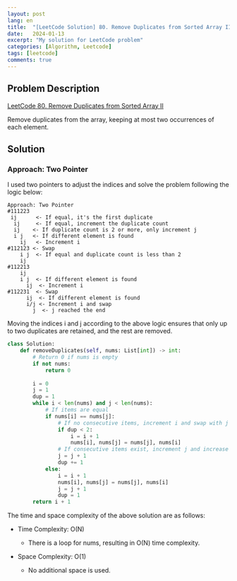 ```yaml
---
layout: post
lang: en
title:  "[LeetCode Solution] 80. Remove Duplicates from Sorted Array II"
date:   2024-01-13
excerpt: "My solution for LeetCode problem"
categories: [Algorithm, Leetcode]
tags: [leetcode]
comments: true
---
```


## Problem Description
[LeetCode 80. Remove Duplicates from Sorted Array II](https://leetcode.com/problems/remove-duplicates-from-sorted-array-ii/description/?envType=study-plan-v2&envId=top-interview-150)

Remove duplicates from the array, keeping at most two occurrences of each element.

## Solution
### Approach: Two Pointer
I used two pointers to adjust the indices and solve the problem following the logic below:
```
Approach: Two Pointer
#111223
 ij      <- If equal, it's the first duplicate
  ij     <- If equal, increment the duplicate count
  ij    <- If duplicate count is 2 or more, only increment j
  i j   <- If different element is found
    ij   <- Increment i
#112123 <- Swap
    i j  <- If equal and duplicate count is less than 2
    ij
#112213
    ij
    i j  <- If different element is found
      ij  <- Increment i
#112231  <- Swap
      ij  <- If different element is found
      i/j <- Increment i and swap
        j  <- j reached the end
```
Moving the indices i and j according to the above logic ensures that only up to two duplicates are retained, and the rest are removed.

```python
class Solution:
    def removeDuplicates(self, nums: List[int]) -> int:
        # Return 0 if nums is empty
        if not nums:
            return 0
            
        i = 0 
        j = 1
        dup = 1
        while i < len(nums) and j < len(nums):
            # If items are equal
            if nums[i] == nums[j]:
                # If no consecutive items, increment i and swap with j
                if dup < 2:
                    i = i + 1
                    nums[i], nums[j] = nums[j], nums[i]
                # If consecutive items exist, increment j and increase dup
                j = j + 1
                dup += 1
            else:
                i = i + 1
                nums[i], nums[j] = nums[j], nums[i] 
                j = j + 1
                dup = 1
        return i + 1
```

The time and space complexity of the above solution are as follows:

* Time Complexity: O(N)
  - There is a loop for nums, resulting in O(N) time complexity.

* Space Complexity: O(1)
  - No additional space is used.